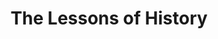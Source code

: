 ---
title: "The Lessons of History"
showDate: false
draft: false
tags: ["classic","poem"]
link: "https://www.amazon.com/Lessons-History-Will-Durant/dp/143914995X/ref=sr_1_1?s=books&ie=UTF8&qid=1536045040&sr=1-1&keywords=the+lessons+of+history"
read: ""
target: "_blank"
---